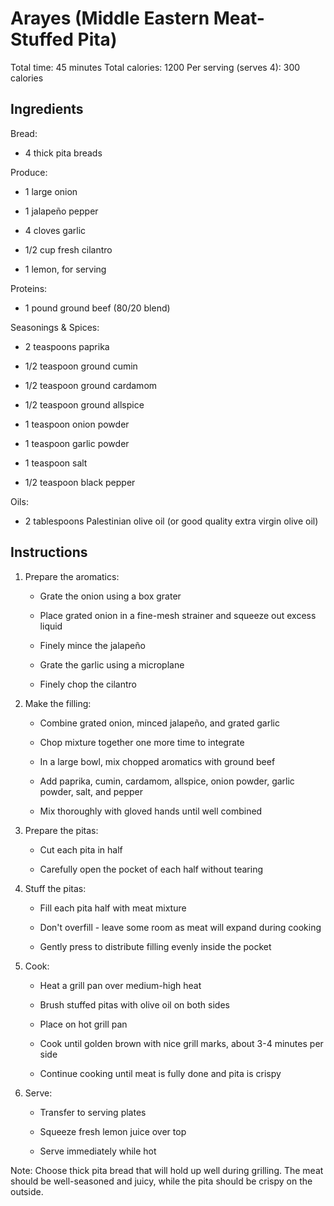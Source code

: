 # **Arayes (Middle Eastern Meat-Stuffed Pita)**

Total time: 45 minutes Total calories: 1200 Per serving (serves 4): 300
calories

## **Ingredients**

Bread:

-   4 thick pita breads

Produce:

-   1 large onion

-   1 jalapeño pepper

-   4 cloves garlic

-   1/2 cup fresh cilantro

-   1 lemon, for serving

Proteins:

-   1 pound ground beef (80/20 blend)

Seasonings & Spices:

-   2 teaspoons paprika

-   1/2 teaspoon ground cumin

-   1/2 teaspoon ground cardamom

-   1/2 teaspoon ground allspice

-   1 teaspoon onion powder

-   1 teaspoon garlic powder

-   1 teaspoon salt

-   1/2 teaspoon black pepper

Oils:

-   2 tablespoons Palestinian olive oil (or good quality extra virgin
    olive oil)

## **Instructions**

1.  Prepare the aromatics:

    -   Grate the onion using a box grater

    -   Place grated onion in a fine-mesh strainer and squeeze out
        excess liquid

    -   Finely mince the jalapeño

    -   Grate the garlic using a microplane

    -   Finely chop the cilantro

2.  Make the filling:

    -   Combine grated onion, minced jalapeño, and grated garlic

    -   Chop mixture together one more time to integrate

    -   In a large bowl, mix chopped aromatics with ground beef

    -   Add paprika, cumin, cardamom, allspice, onion powder, garlic
        powder, salt, and pepper

    -   Mix thoroughly with gloved hands until well combined

3.  Prepare the pitas:

    -   Cut each pita in half

    -   Carefully open the pocket of each half without tearing

4.  Stuff the pitas:

    -   Fill each pita half with meat mixture

    -   Don\'t overfill - leave some room as meat will expand during
        cooking

    -   Gently press to distribute filling evenly inside the pocket

5.  Cook:

    -   Heat a grill pan over medium-high heat

    -   Brush stuffed pitas with olive oil on both sides

    -   Place on hot grill pan

    -   Cook until golden brown with nice grill marks, about 3-4 minutes
        per side

    -   Continue cooking until meat is fully done and pita is crispy

6.  Serve:

    -   Transfer to serving plates

    -   Squeeze fresh lemon juice over top

    -   Serve immediately while hot

Note: Choose thick pita bread that will hold up well during grilling.
The meat should be well-seasoned and juicy, while the pita should be
crispy on the outside.
